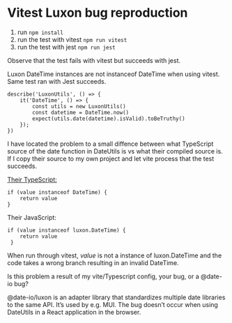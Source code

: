 # Vitest Luxon bug reproduction

1. run `npm install`
2. run the test with vitest `npm run vitest`
3. run the test with jest `npm run jest`

Observe that the test fails with vitest but succeeds with jest.

Luxon DateTime instances are not instanceof DateTime when using vitest. Same test ran with Jest succeeds.

```
describe('LuxonUtils', () => {
    it('DateTime', () => {
        const utils = new LuxonUtils()
        const datetime = DateTime.now()
        expect(utils.date(datetime).isValid).toBeTruthy()
    });
})
```

I have located the problem to a small diffence between what TypeScript source of the date function in DateUtils is
vs what their compiled source is.  If I copy their source to my own project and let vite process that the test succeeds.

[Their TypeScript:](https://github.com/dmtrKovalenko/date-io/blob/master/packages/luxon/src/luxon-utils.ts#L60)
```
if (value instanceof DateTime) {
    return value
}
```
Their JavaScript:
```
if (value instanceof luxon.DateTime) {
    return value
 }
```

When run through vitest, _value_ is not a instance of luxon.DateTime and the code takes a wrong branch resulting in an
invalid DateTime.

Is this problem a result of my vite/Typescript config, your bug, or a @date-io bug?

@date-io/luxon is an adapter library that standardizes multiple date libraries to the same API. It’s used by e.g. MUI.
The bug doesn’t occur when using DateUtils in a React application in the browser.